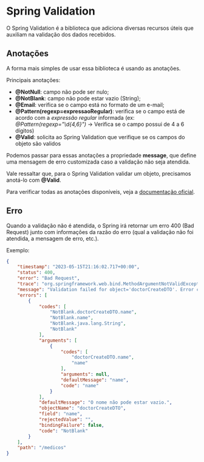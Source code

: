 # Spring Validation

O Spring Validation é a biblioteca que adiciona diversas recursos úteis que auxiliam na validação dos dados recebidos.

## Anotações

A forma mais simples de usar essa biblioteca é usando as anotações.

Principais anotações:

* **@NotNull**: campo não pode ser nulo;
* **@NotBlank**: campo não pode estar vazio (String);
* **@Email**: verifica se o campo está no formato de um e-mail;
* **@Pattern(regexp=expressaoRegular)**: verifica se o campo está de acordo com a _expressão regular_ informada (ex: 
_@Pattern(regexp="\\d{4,6}")_ -> Verifica se o campo possui de 4 a 6 dígitos)
* **@Valid**: solicita ao Spring Validation que verifique se os campos do objeto são validos

Podemos passar para essas anotações a propriedade **message**, que define uma mensagem de erro customizada caso a 
validação não seja atendida.

Vale ressaltar que, para o Spring Validation validar um objeto, precisamos anotá-lo com **@Valid**.

Para verificar todas as anotações disponíveis, veja a 
[documentação oficial](https://jakarta.ee/specifications/bean-validation/3.0/jakarta-bean-validation-spec-3.0.html#builtinconstraints).

## Erro

Quando a validação não é atendida, o Spring irá retornar um erro 400 (Bad Request) junto com informações da razão do 
erro (qual a validação não foi atendida, a mensagem de erro, etc.).

Exemplo:

```JSON
{
    "timestamp": "2023-05-15T21:16:02.717+00:00",
    "status": 400,
    "error": "Bad Request",
    "trace": "org.springframework.web.bind.MethodArgumentNotValidException: Validation failed for argument ...",
    "message": "Validation failed for object='doctorCreateDTO'. Error count: 1",
    "errors": [
        {
            "codes": [
                "NotBlank.doctorCreateDTO.name",
                "NotBlank.name",
                "NotBlank.java.lang.String",
                "NotBlank"
            ],
            "arguments": [
                {
                    "codes": [
                        "doctorCreateDTO.name",
                        "name"
                    ],
                    "arguments": null,
                    "defaultMessage": "name",
                    "code": "name"
                }
            ],
            "defaultMessage": "O nome não pode estar vazio.",
            "objectName": "doctorCreateDTO",
            "field": "name",
            "rejectedValue": "",
            "bindingFailure": false,
            "code": "NotBlank"
        }
    ],
    "path": "/medicos"
}
```